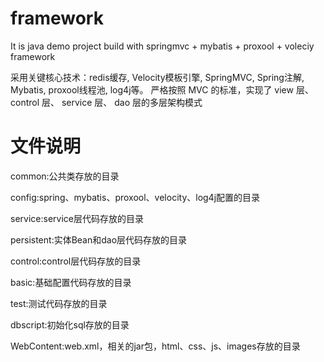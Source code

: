 # framework
It is java demo project build with springmvc + mybatis + proxool + voleciy framework 

采用关键核心技术：redis缓存, Velocity模板引擎, SpringMVC, Spring注解, Mybatis, proxool线程池, log4j等。
严格按照 MVC 的标准，实现了 view 层、 control 层、 service 层、 dao 层的多层架构模式

# 文件说明
common:公共类存放的目录

config:spring、mybatis、proxool、velocity、log4j配置的目录

service:service层代码存放的目录

persistent:实体Bean和dao层代码存放的目录

control:control层代码存放的目录

basic:基础配置代码存放的目录

test:测试代码存放的目录

dbscript:初始化sql存放的目录

WebContent:web.xml，相关的jar包，html、css、js、images存放的目录